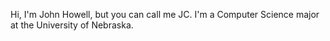 Hi, I'm John Howell, but you can call me JC. 
I'm a Computer Science major at the University of Nebraska.
